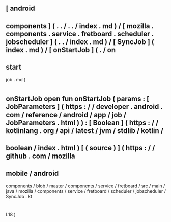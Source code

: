 [
android
-
components
]
(
.
.
/
.
.
/
index
.
md
)
/
[
mozilla
.
components
.
service
.
fretboard
.
scheduler
.
jobscheduler
]
(
.
.
/
index
.
md
)
/
[
SyncJob
]
(
index
.
md
)
/
[
onStartJob
]
(
.
/
on
-
start
-
job
.
md
)
#
onStartJob
open
fun
onStartJob
(
params
:
[
JobParameters
]
(
https
:
/
/
developer
.
android
.
com
/
reference
/
android
/
app
/
job
/
JobParameters
.
html
)
)
:
[
Boolean
]
(
https
:
/
/
kotlinlang
.
org
/
api
/
latest
/
jvm
/
stdlib
/
kotlin
/
-
boolean
/
index
.
html
)
[
(
source
)
]
(
https
:
/
/
github
.
com
/
mozilla
-
mobile
/
android
-
components
/
blob
/
master
/
components
/
service
/
fretboard
/
src
/
main
/
java
/
mozilla
/
components
/
service
/
fretboard
/
scheduler
/
jobscheduler
/
SyncJob
.
kt
#
L18
)
